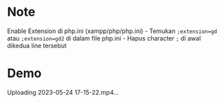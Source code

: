 # Note
Enable Extension di php.ini (xampp/php/php.ini)
    - Temukan `;extension=gd` atau `;extension=gd2` di dalam file php.ini
    - Hapus character `;` di awal dikedua line tersebut
    
# Demo


Uploading 2023-05-24 17-15-22.mp4…

